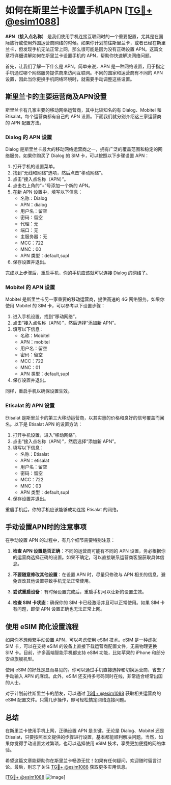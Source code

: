 # 如何在斯里兰卡设置手机APN [[TG💪+ @esim1088](https://t.me/s/esim1088)]

**APN（接入点名称）** 是我们使用手机连接互联网时的一个重要配置，尤其是在国际旅行或使用外国运营商网络的时候。如果你计划前往斯里兰卡，或者已经在斯里兰卡，但发现手机无法正常上网，那么很可能是因为没有正确设置 APN。这篇文章将详细讲解如何在斯里兰卡设置手机的 APN，帮助你快速解决网络问题。

首先，让我们了解一下什么是 APN。简单来说，APN 是一种网络设置，用于指定手机通过哪个网络服务提供商来访问互联网。不同的国家和运营商有不同的 APN 设置，因此当你更换手机网络环境时，就需要手动调整这些设置。

## 斯里兰卡的主要运营商及APN设置

斯里兰卡有几家主要的移动网络运营商，其中比较知名的有 Dialog、Mobitel 和 Etisalat。每个运营商都有自己的 APN 设置。下面我们就分别介绍这三家运营商的 APN 配置方法。

### Dialog 的 APN 设置

Dialog 是斯里兰卡最大的移动网络运营商之一，拥有广泛的覆盖范围和稳定的网络服务。如果你购买了 Dialog 的 SIM 卡，可以按照以下步骤设置 APN：

1. 打开手机的设置菜单。
2. 找到“无线和网络”选项，然后点击“移动网络”。
3. 点击“接入点名称（APN）”。
4. 点击右上角的“+”号添加一个新的 APN。
5. 在新 APN 设置中，填写以下信息：
   - 名称：Dialog
   - APN：dialog
   - 用户名：留空
   - 密码：留空
   - 代理：无
   - 端口：无
   - 主服务器：无
   - MCC：722
   - MNC：00
   - APN 类型：default,supl
6. 保存设置并退出。

完成以上步骤后，重启手机，你的手机应该就可以连接 Dialog 的网络了。

### Mobitel 的 APN 设置

Mobitel 是斯里兰卡另一家重要的移动运营商，提供高速的 4G 网络服务。如果你使用 Mobitel 的 SIM 卡，可以参考以下设置步骤：

1. 进入手机设置，找到“移动网络”。
2. 点击“接入点名称（APN）”，然后选择“添加新 APN”。
3. 填写以下信息：
   - 名称：Mobitel
   - APN：mobitel
   - 用户名：留空
   - 密码：留空
   - MCC：722
   - MNC：01
   - APN 类型：default,supl
4. 保存设置并退出。

同样，重启手机以确保设置生效。

### Etisalat 的 APN 设置

Etisalat 是斯里兰卡的第三大移动运营商，以其实惠的价格和良好的信号覆盖而闻名。以下是 Etisalat APN 的设置方法：

1. 打开手机设置，进入“移动网络”。
2. 点击“接入点名称（APN）”，然后选择“添加新 APN”。
3. 填写以下信息：
   - 名称：Etisalat
   - APN：etisalat
   - 用户名：留空
   - 密码：留空
   - MCC：722
   - MNC：03
   - APN 类型：default,supl
4. 保存设置并退出。

重启手机后，你的手机应该能够成功连接 Etisalat 的网络。

## 手动设置APN时的注意事项

在手动设置 APN 的过程中，有几个细节需要特别注意：

1. **检查 APN 设置是否正确**：不同的运营商可能有不同的 APN 设置，务必根据你的运营商选择正确的设置。如果不确定，可以直接联系运营商客服获取具体信息。
   
2. **不要随意修改其他设置**：在设置 APN 时，尽量只修改与 APN 相关的信息，避免误改其他设置导致手机无法正常使用。

3. **尝试重启设备**：有时候设置完成后，重启手机可以让新的设置生效。

4. **检查 SIM 卡状态**：确保你的 SIM 卡已经激活并且可以正常使用。如果 SIM 卡有问题，即使 APN 设置正确也无法正常上网。

## 使用 eSIM 简化设置流程

如果你不想频繁手动设置 APN，可以考虑使用 eSIM 技术。eSIM 是一种虚拟 SIM 卡，可以在支持 eSIM 的设备上直接下载运营商配置文件，无需物理更换 SIM 卡。目前，许多高端智能手机都支持 eSIM 功能，比如苹果的 iPhone 和部分安卓旗舰机型。

使用 eSIM 的好处是显而易见的。你可以通过手机直接选择和切换运营商，省去了手动输入 APN 的麻烦。此外，eSIM 还支持多号码同时在线，非常适合经常出国的人士。

对于计划前往斯里兰卡的朋友，可以通过 [TG💪+ @esim1088](https://t.me/s/esim1088) 获取相关运营商的 eSIM 配置文件。只需几步操作，即可轻松搞定网络连接问题。

## 总结

在斯里兰卡使用手机上网，正确设置 APN 是关键。无论是 Dialog、Mobitel 还是 Etisalat，只要按照本文提供的步骤进行设置，基本都能顺利解决问题。当然，如果你觉得手动设置太过繁琐，也可以选择使用 eSIM 技术，享受更加便捷的网络体验。

希望这篇文章能帮助你在斯里兰卡畅游无忧！如果有任何疑问，欢迎随时留言讨论。最后，别忘了关注 [TG💪+ @esim1088](https://t.me/s/esim1088) 获取更多实用信息。

[[TG💪+ @esim1088](https://t.me/s/esim1088) ![Image](https://i.postimg.cc/4NQfJmqS/Snipaste-2025-05-13-00-14-12.png)]